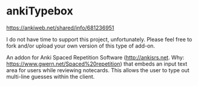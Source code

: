 # ankiTypebox
https://ankiweb.net/shared/info/681236951

I do not have time to support this project, unfortunately. Please feel free to fork and/or upload your own version of this type of add-on.

An addon for Anki Spaced Repetition Software (http://ankisrs.net. Why: https://www.gwern.net/Spaced%20repetition) that embeds an input text area for users while reviewing notecards. This allows the user to type out multi-line guesses within the client.

